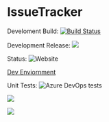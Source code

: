 # IssueTracker

Develoment Build: [![Build Status](https://dev.azure.com/placidarebello12/placidarebello12/_apis/build/status/PlacidaRebello.IssuetTracker?branchName=master)](https://dev.azure.com/placidarebello12/placidarebello12/_build/latest?definitionId=1&branchName=master)

Development Release:  <a href="https://vsrm.dev.azure.com/placidarebello12/_apis/public/Release/badge/899b05e3-26fd-45ea-83d7-831236ec57a4/1/1"><img src="https://vsrm.dev.azure.com/placidarebello12/_apis/public/Release/badge/899b05e3-26fd-45ea-83d7-831236ec57a4/1/1" /></a>

Status: ![Website](https://img.shields.io/website?url=https%3A%2F%2Fdevissuetracker.azurewebsites.net%2Fswagger%2Findex.html)

<a href="https://devissuetracker.azurewebsites.net/swagger/index.html">Dev Enviornment</a>

Unit Tests: ![Azure DevOps tests](https://img.shields.io/azure-devops/tests/placidarebello12/placidarebello12/1)

 <a href="https://codeclimate.com/github/PlacidaRebello/IssuetTracker/maintainability"><img src="https://api.codeclimate.com/v1/badges/6ec8a1fa37a029e512da/maintainability" /></a>

<a href="https://codeclimate.com/github/PlacidaRebello/IssuetTracker/test_coverage"><img src="https://api.codeclimate.com/v1/badges/6ec8a1fa37a029e512da/test_coverage" /></a>
